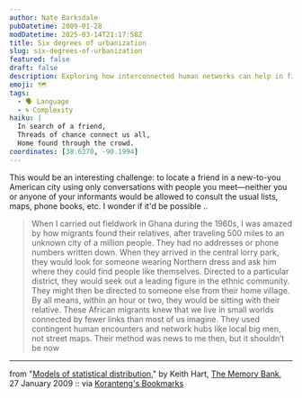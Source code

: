```yaml
---
author: Nate Barksdale
pubDatetime: 2009-01-28
modDatetime: 2025-03-14T21:17:58Z
title: Six degrees of urbanization
slug: six-degrees-of-urbanization
featured: false
draft: false
description: Exploring how interconnected human networks can help in finding loved ones, even in unfamiliar cities.
emoji: 🗺️
tags:
  - 🗣️ Language
  - 🌀 Complexity
haiku: |
  In search of a friend,  
  Threads of chance connect us all,  
  Home found through the crowd.
coordinates: [38.6270, -90.1994]
---
```


This would be an interesting challenge: to locate a friend in a new-to-you American city using only conversations with people you meet—neither you or anyone of your informants would be allowed to consult the usual lists, maps, phone books, etc. I wonder if it'd be possible ..

> When I carried out fieldwork in Ghana during the 1960s, I was amazed by how migrants found their relatives, after traveling 500 miles to an unknown city of a million people. They had no addresses or phone numbers written down. When they arrived in the central lorry park, they would look for someone wearing Northern dress and ask him where they could find people like themselves. Directed to a particular district, they would seek out a leading figure in the ethnic community. They might then be directed to someone else from their home village. By all means, within an hour or two, they would be sitting with their relative. These African migrants knew that we live in small worlds connected by fewer links than most of us imagine. They used contingent human encounters and network hubs like local big men, not street maps. Their method was news to me then, but it shouldn’t be now

---

from "[Models of statistical distribution](https://www.google.com/search?q=%22Models%20of%20statistical%20distribution%22%20thememorybank.co.uk)," by Keith Hart, [The Memory Bank](http://web.archive.org/web/20210723222137/https://thememorybank.co.uk/2009/01/27/models-of-statistical-distribution/), 27 January 2009 :: via [Koranteng's Bookmarks](http://web.archive.org/web/20160413094605/http://delicious.com/amaah)
